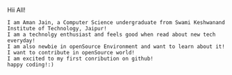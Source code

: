 Hii All!

	I am Aman Jain, a Computer Science undergraduate from Swami Keshwanand Institute of Technology, Jaipur!
	I am a technolgy enthusiast and feels good when read about new tech everyday!
	I am also newbie in openSource Environment and want to learn about it!
	I want to contribute in openSource world!
	I am excited to my first conribution on github!
	happy coding!:)

